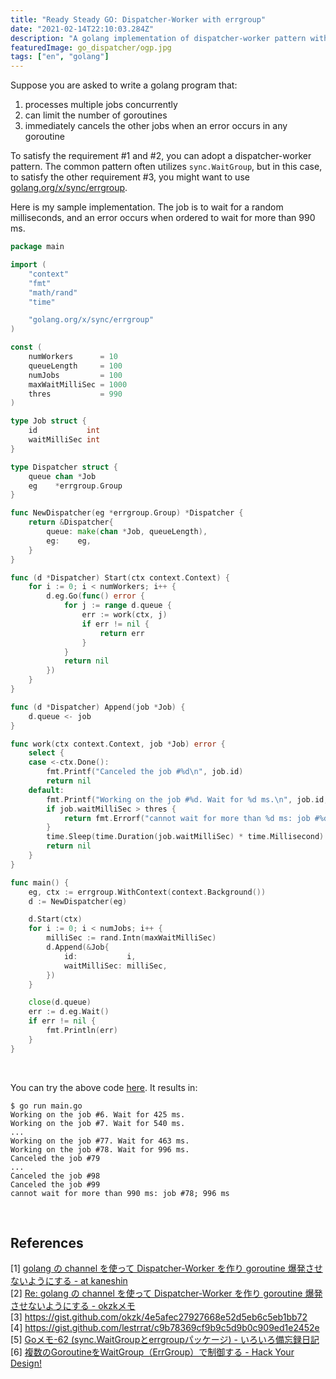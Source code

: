 ```yaml
---
title: "Ready Steady GO: Dispatcher-Worker with errgroup"
date: "2021-02-14T22:10:03.284Z"
description: "A golang implementation of dispatcher-worker pattern with errgroup. It immediately cancels the other jobs when an error occurs in any goroutine."
featuredImage: go_dispatcher/ogp.jpg
tags: ["en", "golang"]
---
```



Suppose you are asked to write a golang program that:

1. processes multiple jobs concurrently
2. can limit the number of goroutines
3. immediately cancels the other jobs when an error occurs in any goroutine

To satisfy the requirement #1 and #2, you can adopt a dispatcher-worker pattern. The common pattern often utilizes `sync.WaitGroup`, but in this case, to satisfy the other requirement #3, you might want to use [golang.org/x/sync/errgroup](https://pkg.go.dev/golang.org/x/sync/errgroup).

Here is my sample implementation. The job is to wait for a random milliseconds, and an error occurs when ordered to wait for more than 990 ms.

```go
package main

import (
	"context"
	"fmt"
	"math/rand"
	"time"

	"golang.org/x/sync/errgroup"
)

const (
	numWorkers      = 10
	queueLength     = 100
	numJobs         = 100
	maxWaitMilliSec = 1000
	thres           = 990
)

type Job struct {
	id           int
	waitMilliSec int
}

type Dispatcher struct {
	queue chan *Job
	eg    *errgroup.Group
}

func NewDispatcher(eg *errgroup.Group) *Dispatcher {
	return &Dispatcher{
		queue: make(chan *Job, queueLength),
		eg:    eg,
	}
}

func (d *Dispatcher) Start(ctx context.Context) {
	for i := 0; i < numWorkers; i++ {
		d.eg.Go(func() error {
			for j := range d.queue {
				err := work(ctx, j)
				if err != nil {
					return err
				}
			}
			return nil
		})
	}
}

func (d *Dispatcher) Append(job *Job) {
	d.queue <- job
}

func work(ctx context.Context, job *Job) error {
	select {
	case <-ctx.Done():
		fmt.Printf("Canceled the job #%d\n", job.id)
		return nil
	default:
		fmt.Printf("Working on the job #%d. Wait for %d ms.\n", job.id, job.waitMilliSec)
		if job.waitMilliSec > thres {
			return fmt.Errorf("cannot wait for more than %d ms: job #%d; %d ms", thres, job.id, job.waitMilliSec)
		}
		time.Sleep(time.Duration(job.waitMilliSec) * time.Millisecond)
		return nil
	}
}

func main() {
	eg, ctx := errgroup.WithContext(context.Background())
	d := NewDispatcher(eg)

	d.Start(ctx)
	for i := 0; i < numJobs; i++ {
		milliSec := rand.Intn(maxWaitMilliSec)
		d.Append(&Job{
			id:           i,
			waitMilliSec: milliSec,
		})
	}

	close(d.queue)
	err := d.eg.Wait()
	if err != nil {
		fmt.Println(err)
	}
}
```
<br/>

You can try the above code [here](https://play.golang.org/p/8nyavxlrEsf). It results in:

```shell
$ go run main.go 
Working on the job #6. Wait for 425 ms.
Working on the job #7. Wait for 540 ms.
...
Working on the job #77. Wait for 463 ms.
Working on the job #78. Wait for 996 ms.
Canceled the job #79
...
Canceled the job #98
Canceled the job #99
cannot wait for more than 990 ms: job #78; 996 ms
```

<br/>

## References
[1] [golang の channel を使って Dispatcher-Worker を作り goroutine 爆発させないようにする - at kaneshin](https://kaneshin.hateblo.jp/entry/2016/08/18/190435)  
[2] [Re: golang の channel を使って Dispatcher-Worker を作り goroutine 爆発させないようにする - okzkメモ](http://okzk.hatenablog.com/entry/2016/08/19/121652)  
[3] https://gist.github.com/okzk/4e5afec27927668e52d5eb6c5eb1bb72  
[4] https://gist.github.com/lestrrat/c9b78369cf9b9c5d9b0c909ed1e2452e  
[5] [Goメモ-62 (sync.WaitGroupとerrgroupパッケージ) - いろいろ備忘録日記](https://devlights.hatenablog.com/entry/2020/03/10/112904)  
[6] [複数のGoroutineをWaitGroup（ErrGroup）で制御する - Hack Your Design!](https://blog.toshimaru.net/goroutine-with-waitgroup/)
